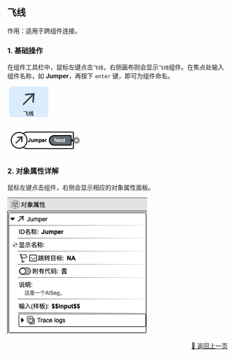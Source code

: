 ## 飞线

作用：适用于跨组件连接。

### 1. 基础操作

在组件工具栏中，鼠标左键点击`飞线`，右侧画布则会显示`飞线`组件。在焦点处输入组件名称，如 **Jumper**，再按下 `enter` 键，即可为组件命名。

<p><img src="../../../assets/jumper1_cn.jpg" alt="jumper1" /></p>
<p><img src="../../../assets/jumper2_cn.jpg" alt="jumper2" /></p>

### 2. 对象属性详解

鼠标左键点击组件，右侧会显示相应的对象属性面板。

<p><img src="../../../assets/jumper3_cn.jpg" alt="jumper3" /></p>

<p align="right" >
  <a href="../flow_control/index-zh_CN.md">
    🔗 返回上一页
  </a>
</p>



